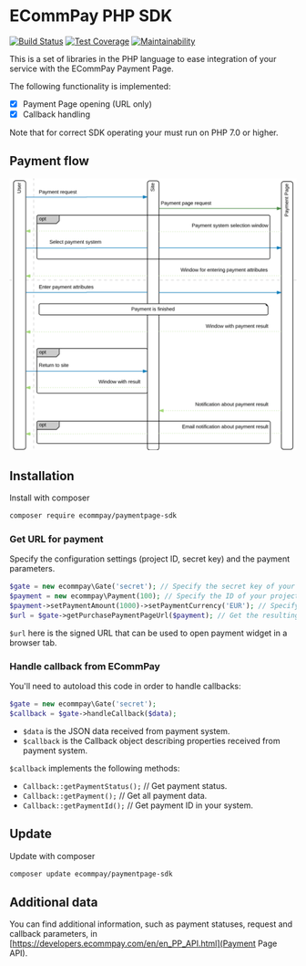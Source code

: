 # ECommPay PHP SDK

[![Build Status](https://travis-ci.org/ITECOMMPAY/paymentpage_sdk.svg?branch=master)](https://travis-ci.org/ITECOMMPAY/paymentpage_sdk)
[![Test Coverage](https://api.codeclimate.com/v1/badges/13f0385331642461cba7/test_coverage)](https://codeclimate.com/github/ITECOMMPAY/paymentpage_sdk/test_coverage)
[![Maintainability](https://api.codeclimate.com/v1/badges/13f0385331642461cba7/maintainability)](https://codeclimate.com/github/ITECOMMPAY/paymentpage_sdk/maintainability)

This is a set of libraries in the PHP language to ease integration of your service
with the ECommPay Payment Page.

The following functionality is implemented:

* [x] Payment Page opening (URL only)
* [x] Callback handling

Note that for correct SDK operating your must run on PHP 7.0 or higher.  

## Payment flow

![Payment flow](flow.png)

## Installation

Install with composer

```bash
composer require ecommpay/paymentpage-sdk
```

### Get URL for payment

Specify the configuration settings (project ID, secret key) and the payment parameters. 

```php
$gate = new ecommpay\Gate('secret'); // Specify the secret key of your project
$payment = new ecommpay\Payment(100); // Specify the ID of your project
$payment->setPaymentAmount(1000)->setPaymentCurrency('EUR'); // Specify parameters for a payment  
$url = $gate->getPurchasePaymentPageUrl($payment); // Get the resulting URL
``` 

`$url` here is the signed URL that can be used to open payment widget in a browser tab.

### Handle callback from ECommPay

You'll need to autoload this code in order to handle callbacks:

```php
$gate = new ecommpay\Gate('secret'); 
$callback = $gate->handleCallback($data); 
```

* `$data` is the JSON data received from payment system.
* `$callback` is the Callback object describing properties received from payment system.

`$callback` implements the following methods: 

* `Callback::getPaymentStatus();` // Get payment status.
* `Callback::getPayment();` // Get all payment data.
* `Callback::getPaymentId();` // Get payment ID in your system.

## Update

Update with composer

```bash
composer update ecommpay/paymentpage-sdk
```

## Additional data

You can find additional information, such as payment statuses, request and callback parameters, in [https://developers.ecommpay.com/en/en_PP_API.html](Payment Page API). 

